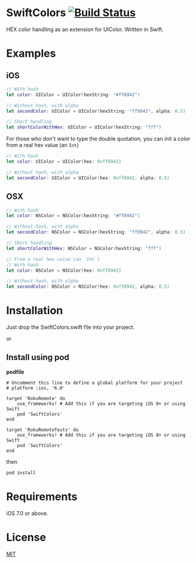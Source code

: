 SwiftColors [![Build Status](http://img.shields.io/travis/thii/SwiftColors.svg?style=flat)](https://travis-ci.org/thii/SwiftColors)
===========

HEX color handling as an extension for UIColor. Written in Swift.

# Examples
## iOS
``` swift
// With hash
let color: UIColor = UIColor(hexString: "#ff8942")

// Without hash, with alpha
let secondColor: UIColor = UIColor(hexString: "ff8942", alpha: 0.5)

// Short handling
let shortColorWithHex: UIColor = UIColor(hexString: "fff")
```

For those who don't want to type the double quotation, you can init a color from a real hex value (an `Int`)

```swift
// With hash  
let color: UIColor = UIColor(hex: 0xff8942)

// Without hash, with alpha
let secondColor: UIColor = UIColor(hex: 0xff8942, alpha: 0.5)
```

## OSX
``` swift
// With hash
let color: NSColor = NSColor(hexString: "#ff8942")

// Without hash, with alpha
let secondColor: NSColor = NSColor(hexString: "ff8942", alpha: 0.5)

// Short handling
let shortColorWithHex: NSColor = NSColor(hexString: "fff")

// From a real hex value (an `Int`)
// With hash  
let color: NSColor = NSColor(hex: 0xff8942)

// Without hash, with alpha
let secondColor: NSColor = NSColor(hex: 0xff8942, alpha: 0.5)
```

# Installation
Just drop the SwiftColors.swift file into your project.

or

## Install using pod

**podfile**
``` 
# Uncomment this line to define a global platform for your project
# platform :ios, '6.0'

target 'RokuRemote' do
    use_frameworks! # Add this if you are targeting iOS 8+ or using Swift
    pod 'SwiftColors'
end

target 'RokuRemoteTests' do
    use_frameworks! # Add this if you are targeting iOS 8+ or using Swift
    pod 'SwiftColors'
end
```

then

``` bash
pod install
```

# Requirements
iOS 7.0 or above.

# License
[MIT](http://thi.mit-license.org/)
